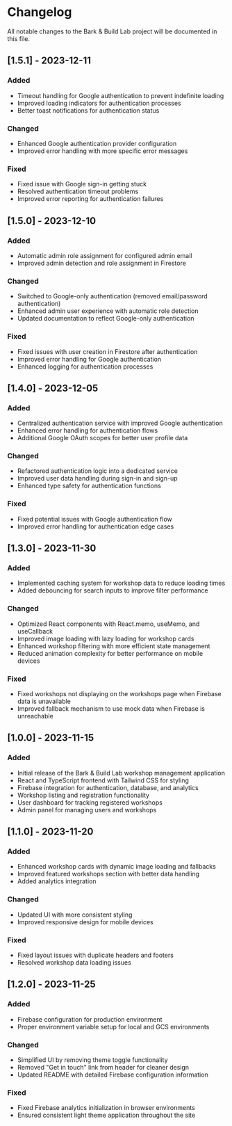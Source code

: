 # Changelog

All notable changes to the Bark & Build Lab project will be documented in this file.

## [1.5.1] - 2023-12-11

### Added
- Timeout handling for Google authentication to prevent indefinite loading
- Improved loading indicators for authentication processes
- Better toast notifications for authentication status

### Changed
- Enhanced Google authentication provider configuration
- Improved error handling with more specific error messages

### Fixed
- Fixed issue with Google sign-in getting stuck
- Resolved authentication timeout problems
- Improved error reporting for authentication failures

## [1.5.0] - 2023-12-10

### Added
- Automatic admin role assignment for configured admin email
- Improved admin detection and role assignment in Firestore

### Changed
- Switched to Google-only authentication (removed email/password authentication)
- Enhanced admin user experience with automatic role detection
- Updated documentation to reflect Google-only authentication

### Fixed
- Fixed issues with user creation in Firestore after authentication
- Improved error handling for Google authentication
- Enhanced logging for authentication processes

## [1.4.0] - 2023-12-05

### Added
- Centralized authentication service with improved Google authentication
- Enhanced error handling for authentication flows
- Additional Google OAuth scopes for better user profile data

### Changed
- Refactored authentication logic into a dedicated service
- Improved user data handling during sign-in and sign-up
- Enhanced type safety for authentication functions

### Fixed
- Fixed potential issues with Google authentication flow
- Improved error handling for authentication edge cases

## [1.3.0] - 2023-11-30

### Added
- Implemented caching system for workshop data to reduce loading times
- Added debouncing for search inputs to improve filter performance

### Changed
- Optimized React components with React.memo, useMemo, and useCallback
- Improved image loading with lazy loading for workshop cards
- Enhanced workshop filtering with more efficient state management
- Reduced animation complexity for better performance on mobile devices

### Fixed
- Fixed workshops not displaying on the workshops page when Firebase data is unavailable
- Improved fallback mechanism to use mock data when Firebase is unreachable

## [1.0.0] - 2023-11-15

### Added
- Initial release of the Bark & Build Lab workshop management application
- React and TypeScript frontend with Tailwind CSS for styling
- Firebase integration for authentication, database, and analytics
- Workshop listing and registration functionality
- User dashboard for tracking registered workshops
- Admin panel for managing users and workshops

## [1.1.0] - 2023-11-20

### Added
- Enhanced workshop cards with dynamic image loading and fallbacks
- Improved featured workshops section with better data handling
- Added analytics integration

### Changed
- Updated UI with more consistent styling
- Improved responsive design for mobile devices

### Fixed
- Fixed layout issues with duplicate headers and footers
- Resolved workshop data loading issues

## [1.2.0] - 2023-11-25

### Added
- Firebase configuration for production environment
- Proper environment variable setup for local and GCS environments

### Changed
- Simplified UI by removing theme toggle functionality
- Removed "Get in touch" link from header for cleaner design
- Updated README with detailed Firebase configuration information

### Fixed
- Fixed Firebase analytics initialization in browser environments
- Ensured consistent light theme application throughout the site 